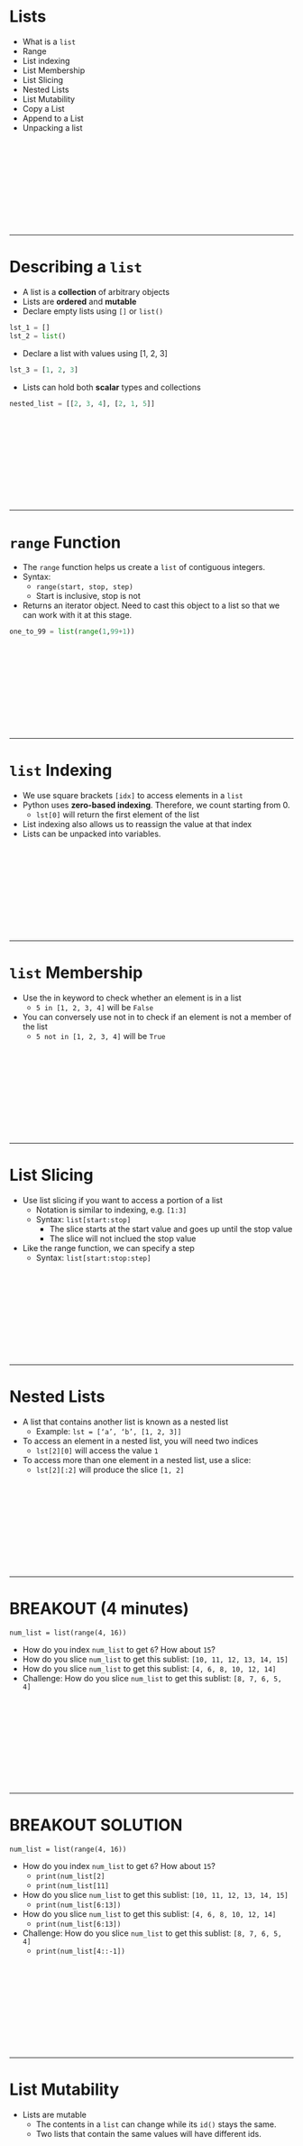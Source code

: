 # Lists
* What is a `list` 
* Range
* List indexing
* List Membership
* List Slicing
* Nested Lists
* List Mutability
* Copy a List
* Append to a List
* Unpacking a list


<br><br><br><br><br><br><br><br><br>

---------------------------------------------------------------
# Describing a `list`
* A list is a **collection** of arbitrary objects
* Lists are **ordered** and **mutable**
* Declare empty lists using `[]` or `list()`

```python
lst_1 = []
lst_2 = list()
```

* Declare a list with values using [1, 2, 3]

```python
lst_3 = [1, 2, 3]
```

* Lists can hold both **scalar** types and collections

```python
nested_list = [[2, 3, 4], [2, 1, 5]]
```


<br><br><br><br><br><br><br><br><br>

---------------------------------------------------------------
# `range` Function
* The `range` function helps us create a `list` of contiguous integers.
* Syntax:
    * `range(start, stop, step)`
    * Start is inclusive, stop is not
* Returns an iterator object. Need to cast this object to a list so that we can work with it at this stage.

```python
one_to_99 = list(range(1,99+1))
```


<br><br><br><br><br><br><br><br><br>

---------------------------------------------------------------
# `list` Indexing
* We use square brackets `[idx]` to access elements in a `list`
* Python uses **zero-based indexing**. Therefore, we count starting from 0.
    * `lst[0]` will return the first element of the list
* List indexing also allows us to reassign the value at that index
* Lists can be unpacked into variables.


<br><br><br><br><br><br><br><br><br>

---------------------------------------------------------------
# `list` Membership
* Use the in keyword to check whether an element is in a list
    * `5 in [1, 2, 3, 4]` will be `False`
* You can conversely use not in to check if an element is not a member of the list
    * `5 not in [1, 2, 3, 4]` will be `True`


<br><br><br><br><br><br><br><br><br>

---------------------------------------------------------------
# List Slicing
* Use list slicing if you want to access a portion of a list
    * Notation is similar to indexing, e.g. `[1:3]`
    * Syntax: `list[start:stop]`
        * The slice starts at the start value and goes up until the stop value
        * The slice will not inclued the stop value
* Like the range function, we can specify a step
    * Syntax: `list[start:stop:step]`


<br><br><br><br><br><br><br><br><br>

---------------------------------------------------------------
# Nested Lists
* A list that contains another list is known as a nested list
    * Example: `lst = [‘a’, ‘b’, [1, 2, 3]]`
* To access an element in a nested list, you will need two indices
    * `lst[2][0]` will access the value `1`  
* To access more than one element in a nested list, use a slice:	
    * `lst[2][:2]` will produce the slice `[1, 2]`


<br><br><br><br><br><br><br><br><br>

---------------------------------------------------------------
# BREAKOUT (4 minutes)
`num_list = list(range(4, 16))`

* How do you index `num_list` to get `6`? How about `15`?
* How do you slice `num_list` to get this sublist: `[10, 11, 12, 13, 14, 15]`
* How do you slice `num_list` to get this sublist: `[4, 6, 8, 10, 12, 14]`
* Challenge: How do you slice `num_list` to get this sublist: `[8, 7, 6, 5, 4]`


<br><br><br><br><br><br><br><br><br>

---------------------------------------------------------------
# BREAKOUT SOLUTION
`num_list = list(range(4, 16))`

* How do you index `num_list` to get `6`? How about `15`?
    * `print(num_list[2]`
    * `print(num_list[11]`
* How do you slice `num_list` to get this sublist: `[10, 11, 12, 13, 14, 15]`
    * `print(num_list[6:13])`
* How do you slice `num_list` to get this sublist: `[4, 6, 8, 10, 12, 14]`
    * `print(num_list[6:13])`
* Challenge: How do you slice `num_list` to get this sublist: `[8, 7, 6, 5, 4]`
    * `print(num_list[4::-1])`


<br><br><br><br><br><br><br><br><br>

---------------------------------------------------------------
# List Mutability
* Lists are mutable
    * The contents in a `list` can change while its `id()` stays the same.
    * Two lists that contain the same values will have different ids. 


<br><br><br><br><br><br><br><br><br>

---------------------------------------------------------------
# Copy a `list`
* Create a copy of a list with the `.copy()` method
    * Syntax: `lst_2 = lst.copy()`
* `list` slicing can also be used to make a copy
    * Syntax: `lst2 = lst[:]`
* It is good practice to not modify function arguments. If a function argument is a `list`, create a copy before changing that `list` in any way. 


<br><br><br><br><br><br><br><br><br>

---------------------------------------------------------------
# `append()` to a `list`
* The `.append()` method places a new value at the end of the `list` 
    * Syntax: `lst.append(new_item)`	
* Can append a `list` to another `list` in order to create a nested `list`.

